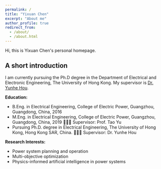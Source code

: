 ```yaml
---
permalink: /
title: "Yixuan Chen"
excerpt: "About me"
author_profile: true
redirect_from: 
  - /about/
  - /about.html
---
```


Hi, this is Yixuan Chen's personal homepage. 

## A short introduction
I am currently pursuing the Ph.D degree in the Department of Electrical and Electronic Engineering, The University of Hong Kong. My supervisor is [Dr. Yunhe Hou](https://www.eee.hku.hk/people/yhhou/). 

<b>Education:</b>
* B.Eng. in Electrical Engineering, College of Electric Power, Guangzhou, Guangdong, China, 2016
* M.Eng. in Electrical Engineering, College of Electric Power, Guangzhou, Guangdong, China, 2019
  🧑🏻‍🏫 Supervisor: Prof. Tao Yu
* Pursuing Ph.D. degree in Electrical Engineering, The University of Hong Kong, Hong Kong SAR, China.
  🧑🏻‍🏫 Supervisor: Dr. Yunhe Hou

  
<b>Research Interests:</b>
* Power system planning and operation
* Multi-objective optimization
* Physics-informed artificial intelligence in power systems
